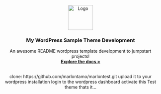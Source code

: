 <div align="center">
  <a href="https://github.com/othneildrew/Best-README-Template">
    <img src="images/logo.png" alt="Logo" width="80" height="80">
  </a>

  <h3 align="center">My WordPress Sample Theme Development</h3>

  <p align="center">
    An awesome README wordpress template development to jumpstart projects!
    <br />
    <a href="https://github.com/othneildrew/Best-README-Template"><strong>Explore the docs »</strong></a>
    <br />
    <br />
    
  </p>
  clone: https://github.com/marlontamo/marlontest.git
  upload it to your wordpress installation
  login to the wordpress dashboard
  activate this Test theme thats it...
</div>
